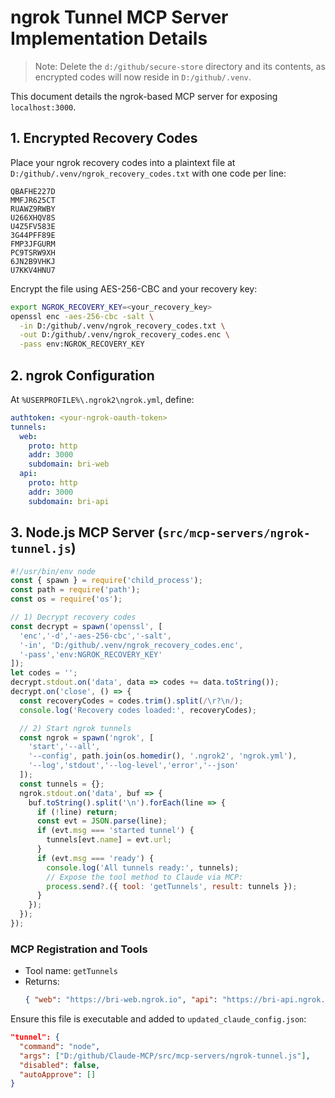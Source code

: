 # ngrok Tunnel MCP Server Implementation Details

> Note: Delete the `d:/github/secure-store` directory and its contents, as encrypted codes will now reside in `D:/github/.venv`.

This document details the ngrok-based MCP server for exposing `localhost:3000`.

## 1. Encrypted Recovery Codes

Place your ngrok recovery codes into a plaintext file at `D:/github/.venv/ngrok_recovery_codes.txt` with one code per line:
```
QBAFHE227D
MMFJR625CT
RUAWZ9RWBY
U266XHQV8S
U4Z5FV583E
3G44PFF89E
FMP3JFGURM
PC9TSRW9XH
6JN2B9VHKJ
U7KKV4HNU7
```
Encrypt the file using AES-256-CBC and your recovery key:
```bash
export NGROK_RECOVERY_KEY=<your_recovery_key>
openssl enc -aes-256-cbc -salt \
  -in D:/github/.venv/ngrok_recovery_codes.txt \
  -out D:/github/.venv/ngrok_recovery_codes.enc \
  -pass env:NGROK_RECOVERY_KEY
```

## 2. ngrok Configuration

At `%USERPROFILE%\.ngrok2\ngrok.yml`, define:
```yaml
authtoken: <your-ngrok-oauth-token>
tunnels:
  web:
    proto: http
    addr: 3000
    subdomain: bri-web
  api:
    proto: http
    addr: 3000
    subdomain: bri-api
```

## 3. Node.js MCP Server (`src/mcp-servers/ngrok-tunnel.js`)

```js
#!/usr/bin/env node
const { spawn } = require('child_process');
const path = require('path');
const os = require('os');

// 1) Decrypt recovery codes
const decrypt = spawn('openssl', [
  'enc','-d','-aes-256-cbc','-salt',
  '-in', 'D:/github/.venv/ngrok_recovery_codes.enc',
  '-pass','env:NGROK_RECOVERY_KEY'
]);
let codes = '';
decrypt.stdout.on('data', data => codes += data.toString());
decrypt.on('close', () => {
  const recoveryCodes = codes.trim().split(/\r?\n/);
  console.log('Recovery codes loaded:', recoveryCodes);

  // 2) Start ngrok tunnels
  const ngrok = spawn('ngrok', [
    'start','--all',
    '--config', path.join(os.homedir(), '.ngrok2', 'ngrok.yml'),
    '--log','stdout','--log-level','error','--json'
  ]);
  const tunnels = {};
  ngrok.stdout.on('data', buf => {
    buf.toString().split('\n').forEach(line => {
      if (!line) return;
      const evt = JSON.parse(line);
      if (evt.msg === 'started tunnel') {
        tunnels[evt.name] = evt.url;
      }
      if (evt.msg === 'ready') {
        console.log('All tunnels ready:', tunnels);
        // Expose the tool method to Claude via MCP:
        process.send?.({ tool: 'getTunnels', result: tunnels });
      }
    });
  });
});
```

### MCP Registration and Tools

- Tool name: `getTunnels`  
- Returns:  
  ```json
  { "web": "https://bri-web.ngrok.io", "api": "https://bri-api.ngrok.io" }
  ```

Ensure this file is executable and added to `updated_claude_config.json`:
```json
"tunnel": {
  "command": "node",
  "args": ["D:/github/Claude-MCP/src/mcp-servers/ngrok-tunnel.js"],
  "disabled": false,
  "autoApprove": []
}